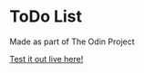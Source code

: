 # ToDo List 

<p>Made as part of The Odin Project</p>

<a href="https://mattwheeler-dev.github.io/odin-todo/" target="_blank">Test it out live here!</a>
